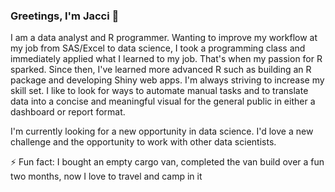 ### Greetings, I'm Jacci 👋

<!--
**jacciz/jacciz** is a ✨ _special_ ✨ repository because its `README.md` (this file) appears on your GitHub profile.

- 🔭 I’m currently working on ...
- 🌱 I’m currently learning ...
- 👯 I’m looking to collaborate on ...
- 🤔 I’m looking for help with ...
- 💬 Ask me about ...
- 📫 How to reach me: ...
- 😄 Pronouns: ...
- ⚡ Fun fact: ...
-->

I am a data analyst and R programmer. Wanting to improve my workflow at my job from SAS/Excel to data science, I took a programming class and immediately applied what I learned to my job. That's when my passion for R sparked. Since then, I've learned more advanced R such as building an R package and developing Shiny web apps. I'm always striving to increase my skill set. I like to look for ways to automate manual tasks and to translate data into a concise and meaningful visual for the general public in either a dashboard or report format.

I'm currently looking for a new opportunity in data science. I'd love a new challenge and the opportunity to work with other data scientists.

⚡ Fun fact: I bought an empty cargo van, completed the van build over a fun two months, now I love to travel and camp in it
